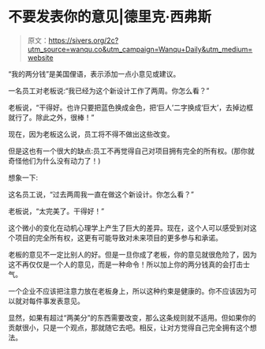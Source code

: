 # 不要发表你的意见|德里克·西弗斯

> 原文：<https://sivers.org/2c?utm_source=wanqu.co&utm_campaign=Wanqu+Daily&utm_medium=website>



“我的两分钱”是美国俚语，表示添加一点小意见或建议。

一名员工对老板说:“我已经为这个新设计工作了两周。你怎么看？”

老板说，“干得好。也许只要把蓝色换成金色，把‘巨人’二字换成‘巨大’，去掉边框就行了。除此之外，很棒！”

现在，因为老板这么说，员工将不得不做出这些改变。

但是这也有一个很大的缺点:员工不再觉得自己对项目拥有完全的所有权。(那你就奇怪他们为什么没有动力了！)

想象一下:

这名员工说，“过去两周我一直在做这个新设计。你怎么看？”

老板说，“太完美了。干得好！”

这个微小的变化在动机心理学上产生了巨大的差异。现在，这个人可以感受到对这个项目的完全所有权，这更有可能导致对未来项目的更多参与和承诺。

老板的意见不一定比别人的好。但是一旦你成了老板，你的意见就很危险了，因为这不再仅仅是一个人的意见，而是一种命令！所以加上你的两分钱真的会打击士气。

一个企业不应该把注意力放在老板身上，所以这种约束是健康的。你不应该因为可以就对每件事发表意见。

显然，如果有超过“两美分”的东西需要改变，那么这条规则就不适用。但如果你的贡献很小，只是一个观点，那就随它去吧。相反，让对方觉得自己完全拥有这个想法。

